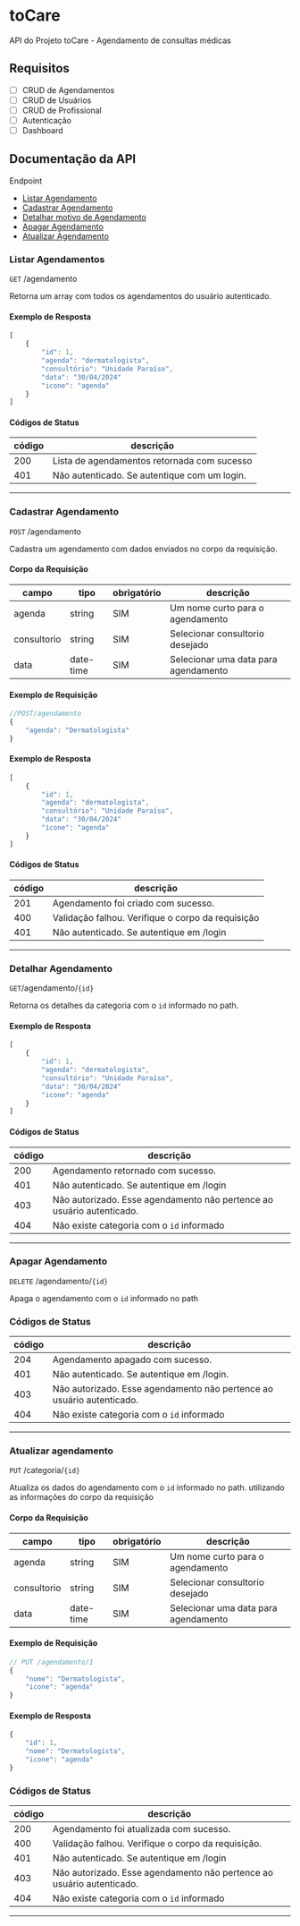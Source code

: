 # toCare
API do Projeto toCare - Agendamento de consultas médicas

## Requisitos

- [ ] CRUD de Agendamentos
- [ ] CRUD de Usuários
- [ ] CRUD de Profissional
- [ ] Autenticação
- [ ] Dashboard

## Documentação da API

Endpoint

- [Listar Agendamento](#listar-agendamento)
- [Cadastrar Agendamento](#cadastrar-agendamento)
- [Detalhar motivo de Agendamento](#detalhar-agendamento)
- [Apagar Agendamento](#apagar-agendamento)
- [Atualizar Agendamento](#atualizar-agendamento)

### Listar Agendamentos

`GET` /agendamento

Retorna um array com todos os agendamentos do usuário autenticado.

#### Exemplo de Resposta

```js
[
    {
        "id": 1,
        "agenda": "dermatologista",
        "consultório": "Unidade Paraíso",
        "data": "30/04/2024"
        "icone": "agenda"
    }
]
```

#### Códigos de Status

|código| descrição
|------| ---------
|200| Lista de agendamentos retornada com sucesso
|401| Não autenticado. Se autentique com um login.

---

### Cadastrar Agendamento

`POST` /agendamento

Cadastra um agendamento com dados enviados no corpo da requisição.

#### Corpo da Requisição

|campo|tipo|obrigatório|descrição
|-----|----|-----------|---------
|agenda|string|SIM|Um nome curto para o agendamento
|consultorio|string|SIM|Selecionar consultorio desejado
|data|date-time|SIM|Selecionar uma data para agendamento

#### Exemplo de Requisição

```js
//POST/agendamento
{
    "agenda": "Dermatologista"
}
```

#### Exemplo de Resposta
```js
[   
    {
        "id": 1,
        "agenda": "dermatologista",
        "consultório": "Unidade Paraíso",
        "data": "30/04/2024"
        "icone": "agenda"
    }
]
```
#### Códigos de Status

|código| descrição
|------| ---------
|201| Agendamento foi criado com sucesso.
|400| Validação falhou. Verifique o corpo da requisição
|401| Não autenticado. Se autentique em /login

---

### Detalhar Agendamento

`GET`/agendamento/`{id}`

Retorna os detalhes da categoria com o `id` informado no path.

#### Exemplo de Resposta
```js
[   
    {
        "id": 1,
        "agenda": "dermatologista",
        "consultório": "Unidade Paraíso",
        "data": "30/04/2024"
        "icone": "agenda"
    }
]
```

#### Códigos de Status

|código| descrição
|------| ---------
|200| Agendamento retornado com sucesso.
|401| Não autenticado. Se autentique em /login
|403| Não autorizado. Esse agendamento não pertence ao usuário autenticado.
|404| Não existe categoria com o `id` informado
---

### Apagar Agendamento

`DELETE` /agendamento/`{id}`

Apaga o agendamento com o `id` informado no path

### Códigos de Status

|código| descrição
|------| ---------
|204| Agendamento apagado com sucesso.
|401| Não autenticado. Se autentique em /login.
|403| Não autorizado. Esse agendamento não pertence ao usuário autenticado.
|404| Não existe categoria com o `id` informado
---

### Atualizar agendamento

`PUT` /categoria/`{id}`

Atualiza os dados do agendamento com o `id` informado no path. utilizando as informações do corpo da requisição

#### Corpo da Requisição

|campo|tipo|obrigatório|descrição
|-----|----|-----------|---------
|agenda|string|SIM|Um nome curto para o agendamento
|consultorio|string|SIM|Selecionar consultorio desejado
|data|date-time|SIM|Selecionar uma data para agendamento

#### Exemplo de Requisição

```js
// PUT /agendamento/1
{
    "nome": "Dermatologista",
    "icone": "agenda"
}
```

#### Exemplo de Resposta
```js
{
    "id": 1,
    "nome": "Dermatologista",
    "icone": "agenda"
}
```
### Códigos de Status

|código| descrição
|------| ---------
|200| Agendamento foi atualizada com sucesso.
|400| Validação falhou. Verifique o corpo da requisição.
|401| Não autenticado. Se autentique em /login
|403| Não autorizado. Esse agendamento não pertence ao usuário autenticado.
|404| Não existe categoria com o `id` informado
---



